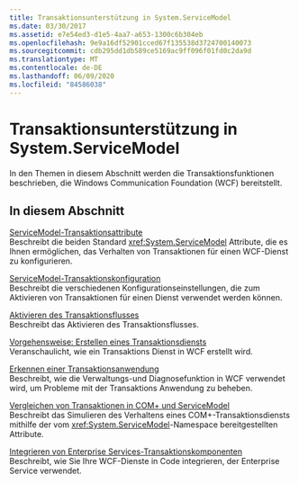 ```yaml
---
title: Transaktionsunterstützung in System.ServiceModel
ms.date: 03/30/2017
ms.assetid: e7e54ed3-d1e5-4aa7-a653-1300c6b304eb
ms.openlocfilehash: 9e9a16df52901cced67f135538d3724700140073
ms.sourcegitcommit: cdb295dd1db589ce5169ac9ff096f01fd0c2da9d
ms.translationtype: MT
ms.contentlocale: de-DE
ms.lasthandoff: 06/09/2020
ms.locfileid: "84586038"
---
```

# <a name="transactional-support-in-systemservicemodel"></a>Transaktionsunterstützung in System.ServiceModel
In den Themen in diesem Abschnitt werden die Transaktionsfunktionen beschrieben, die Windows Communication Foundation (WCF) bereitstellt.  
  
## <a name="in-this-section"></a>In diesem Abschnitt  
 [ServiceModel-Transaktionsattribute](servicemodel-transaction-attributes.md)  
 Beschreibt die beiden Standard <xref:System.ServiceModel> Attribute, die es Ihnen ermöglichen, das Verhalten von Transaktionen für einen WCF-Dienst zu konfigurieren.  
  
 [ServiceModel-Transaktionskonfiguration](servicemodel-transaction-configuration.md)  
 Beschreibt die verschiedenen Konfigurationseinstellungen, die zum Aktivieren von Transaktionen für einen Dienst verwendet werden können.  
  
 [Aktivieren des Transaktionsflusses](enabling-transaction-flow.md)  
 Beschreibt das Aktivieren des Transaktionsflusses.  
  
 [Vorgehensweise: Erstellen eines Transaktionsdiensts](how-to-create-a-transactional-service.md)  
 Veranschaulicht, wie ein Transaktions Dienst in WCF erstellt wird.  
  
 [Erkennen einer Transaktionsanwendung](diagnosing-transactional-applications.md)  
 Beschreibt, wie die Verwaltungs-und Diagnosefunktion in WCF verwendet wird, um Probleme mit der Transaktions Anwendung zu beheben.  
  
 [Vergleichen von Transaktionen in COM+ und ServiceModel](comparing-transactions-in-com-and-servicemodel.md)  
 Beschreibt das Simulieren des Verhaltens eines COM+-Transaktionsdiensts mithilfe der vom <xref:System.ServiceModel>-Namespace bereitgestellten Attribute.  
  
 [Integrieren von Enterprise Services-Transaktionskomponenten](integrating-enterprise-services-transactional-components.md)  
 Beschreibt, wie Sie Ihre WCF-Dienste in Code integrieren, der Enterprise Service verwendet.
